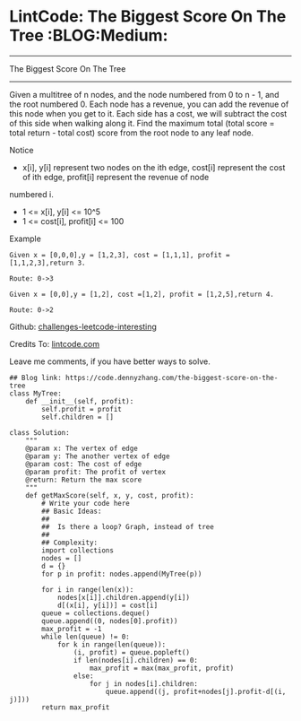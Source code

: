 # LintCode: The Biggest Score On The Tree     :BLOG:Medium:


---

The Biggest Score On The Tree  

---

Given a multitree of n nodes, and the node numbered from 0 to n - 1, and the root numbered 0. Each node has a revenue, you can add the revenue of this node when you get to it. Each side has a cost, we will subtract the cost of this side when walking along it. Find the maximum total (total score = total return - total cost) score from the root node to any leaf node.  

Notice  
-   x[i], y[i] represent two nodes on the ith edge, cost[i] represent the cost of ith edge, profit[i] represent the revenue of node

numbered i.  
-   1 <= x[i], y[i] <= 10^5
-   1 <= cost[i], profit[i] <= 100

Example  

    Given x = [0,0,0],y = [1,2,3], cost = [1,1,1], profit = [1,1,2,3],return 3.
    
    Route: 0->3

    Given x = [0,0],y = [1,2], cost =[1,2], profit = [1,2,5],return 4.
    
    Route: 0->2

Github: [challenges-leetcode-interesting](https://github.com/DennyZhang/challenges-leetcode-interesting/tree/master/the-biggest-score-on-the-tree)  

Credits To: [lintcode.com](http://www.lintcode.com/en/problem/the-biggest-score-on-the-tree/)  

Leave me comments, if you have better ways to solve.  

    ## Blog link: https://code.dennyzhang.com/the-biggest-score-on-the-tree
    class MyTree:
        def __init__(self, profit):
            self.profit = profit
            self.children = []
    
    class Solution:
        """
        @param x: The vertex of edge
        @param y: The another vertex of edge
        @param cost: The cost of edge
        @param profit: The profit of vertex
        @return: Return the max score
        """
        def getMaxScore(self, x, y, cost, profit):
            # Write your code here
            ## Basic Ideas:
            ##
            ##  Is there a loop? Graph, instead of tree
            ##
            ## Complexity:
            import collections
            nodes = []
            d = {}
            for p in profit: nodes.append(MyTree(p))
    
            for i in range(len(x)):
                nodes[x[i]].children.append(y[i])
                d[(x[i], y[i])] = cost[i]
            queue = collections.deque()
            queue.append((0, nodes[0].profit))
            max_profit = -1
            while len(queue) != 0:
                for k in range(len(queue)):
                    (i, profit) = queue.popleft()
                    if len(nodes[i].children) == 0:
                        max_profit = max(max_profit, profit)
                    else:
                        for j in nodes[i].children:
                            queue.append((j, profit+nodes[j].profit-d[(i, j)]))
            return max_profit